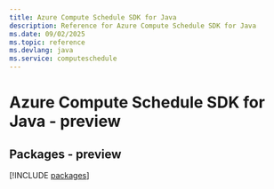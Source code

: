 ```yaml
---
title: Azure Compute Schedule SDK for Java
description: Reference for Azure Compute Schedule SDK for Java
ms.date: 09/02/2025
ms.topic: reference
ms.devlang: java
ms.service: computeschedule
---
```

# Azure Compute Schedule SDK for Java - preview
## Packages - preview
[!INCLUDE [packages](compute-schedule-index.md)]